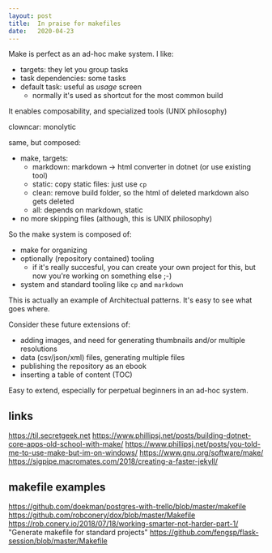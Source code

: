 ```yaml
---
layout: post
title:  In praise for makefiles
date:   2020-04-23
---
```


Make is perfect as an ad-hoc make system. I like:

* targets: they let you group tasks
* task dependencies: some tasks 
* default task: useful as _usage_ screen 
	- normally it's used as shortcut for the most common build

It enables composability, and specialized tools (UNIX philosophy)

clowncar: monolytic

same, but composed:

* make, targets:
	- markdown: markdown -> html converter in dotnet (or use existing tool)
	- static: copy static files: just use `cp`
	- clean: remove build folder, so the html of deleted markdown also gets deleted
	- all: depends on markdown, static
* no more skipping files (although, this is UNIX philosophy)

So the make system is composed of:

* make for organizing
* optionally (repository contained) tooling
	- if it's really succesful, you can create your own project for this, but now you're working on something else ;-)
* system and standard tooling like `cp` and `markdown`

This is actually an example of Architectual patterns. It's easy to see what goes where.

Consider these future extensions of:

* adding images, and need for generating thumbnails and/or multiple resolutions
* data (csv/json/xml) files, generating multiple files
* publishing the repository as an ebook
* inserting a table of content (TOC)

Easy to extend, especially for perpetual beginners in an ad-hoc system.


links
-----

https://til.secretgeek.net
https://www.phillipsj.net/posts/building-dotnet-core-apps-old-school-with-make/
https://www.phillipsj.net/posts/you-told-me-to-use-make-but-im-on-windows/
https://www.gnu.org/software/make/
https://sigpipe.macromates.com/2018/creating-a-faster-jekyll/

[ok-named]: https://github.com/secretGeek/ok-bash/issues/24


makefile examples
-----------------

https://github.com/doekman/postgres-with-trello/blob/master/makefile
https://github.com/robconery/dox/blob/master/Makefile
https://rob.conery.io/2018/07/18/working-smarter-not-harder-part-1/ "Generate makefile for standard projects"
https://github.com/fengsp/flask-session/blob/master/Makefile
